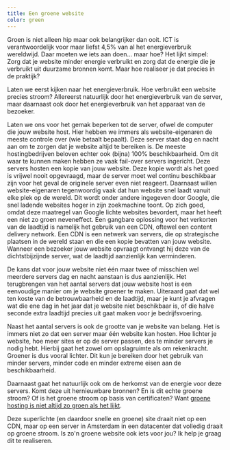 ```yaml
---
title: Een groene website
color: green
---
```


Groen is niet alleen hip maar ook belangrijker dan ooit. ICT is verantwoordelijk voor maar liefst 4,5% van al het energieverbruik wereldwijd. Daar moeten we iets aan doen... maar hoe? Het lijkt simpel: Zorg dat je website minder energie verbruikt en zorg dat de energie die je verbruikt uit duurzame bronnen komt. Maar hoe realiseer je dat precies in de praktijk?

Laten we eerst kijken naar het energieverbruik. Hoe verbruikt een website precies stroom? Allereerst natuurlijk door het energieverbruik van de server, maar daarnaast ook door het energieverbruik van het apparaat van de bezoeker.

Laten we ons voor het gemak beperken tot de server, ofwel de computer die jouw website host. Hier hebben we immers als website-eigenaren de meeste controle over (wie betaalt bepaalt). Deze server staat dag en nacht aan om te zorgen dat je website altijd te bereiken is. De meeste hostingbedrijven beloven echter ook (bijna) 100% beschikbaarheid. Om dit waar te kunnen maken hebben ze vaak fail-over servers ingericht. Deze servers hosten een kopie van jouw website. Deze kopie wordt als het goed is vrijwel nooit opgevraagd, maar de server moet wel continu beschikbaar zijn voor het geval de originele server even niet reageert. Daarnaast willen website-eigenaren tegenwoordig vaak dat hun website snel laadt vanuit elke plek op de wereld. Dit wordt onder andere ingegeven door Google, die snel ladende websites hoger in zijn zoekmachine toont. Op zich goed, omdat deze maatregel van Google lichte websites bevordert, maar het heeft een niet zo groen neveneffect. Een gangbare oplossing voor het verkorten van de laadtijd is namelijk het gebruik van een CDN, oftewel een content delivery network. Een CDN is een netwerk van servers, die op strategische plaatsen in de wereld staan en die een kopie bevatten van jouw website. Wanneer een bezoeker jouw website opvraagt ontvangt hij deze van de dichtstbijzijnde server, wat de laadtijd aanzienlijk kan verminderen.

De kans dat voor jouw website niet één maar twee of misschien wel meerdere servers dag en nacht aanstaan is dus aanzienlijk. Het terugbrengen van het aantal servers dat jouw website host is een eenvoudige manier om je website groener te maken. Uiteraard gaat dat wel ten koste van de betrouwbaarheid en de laadtijd, maar je kunt je afvragen wat die ene dag in het jaar dat je website niet beschikbaar is, of die halve seconde extra laadtijd precies uit gaat maken voor je bedrijfsvoering.

Naast het aantal servers is ook de grootte van je website van belang. Het is immers niet zo dat een server maar één website kan hosten. Hoe lichter je website, hoe meer sites er op de server passen, des te minder servers je nodig hebt. Hierbij gaat het zowel om opslagruimte als om rekenkracht. Groener is dus vooral lichter. Dit kun je bereiken door het gebruik van minder servers, minder code en minder extreme eisen aan de beschikbaarheid.

Daarnaast gaat het natuurlijk ook om de herkomst van de energie voor deze servers. Komt deze uit hernieuwbare bronnen? En is dit echte groene stroom? Of is het groene stroom op basis van certificaten? Want [groene hosting is niet altijd zo groen als het lijkt](https://www.zaailingen.com/webhost-niet-zo-groen-als-lijkt/).

Deze superlichte (en daardoor snelle en groene) site draait niet op een CDN, maar op een server in Amsterdam in een datacenter dat volledig draait op groene stroom. Is zo'n groene website ook iets voor jou? Ik help je graag dit te realiseren.

